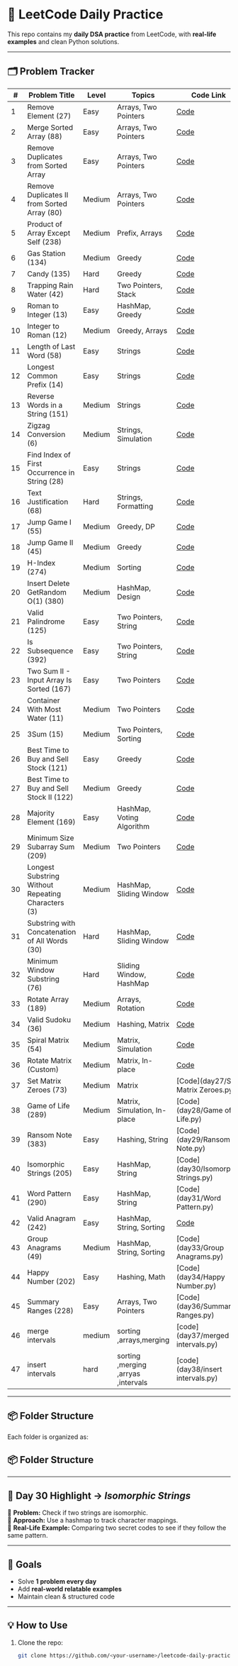 # 📘 LeetCode Daily Practice

This repo contains my **daily DSA practice** from LeetCode, with **real-life examples** and clean Python solutions.

---

## 🗂️ Problem Tracker
| #  | Problem Title                                          | Level  | Topics                        | Code Link                                               |
|----|--------------------------------------------------------|--------|-------------------------------|---------------------------------------------------------|
| 1  | Remove Element (27)                                    | Easy   | Arrays, Two Pointers          | [Code](day1/remove_element.py)                          |
| 2  | Merge Sorted Array (88)                                | Easy   | Arrays, Two Pointers          | [Code](day1/merge_sorted_array.py)                      |
| 3  | Remove Duplicates from Sorted Array                    | Easy   | Arrays, Two Pointers          | [Code](day2/remove_duplicates_sorted_array.py)          |
| 4  | Remove Duplicates II from Sorted Array (80)            | Medium | Arrays, Two Pointers          | [Code](day2/remove_duplicates_2.py)                     |
| 5  | Product of Array Except Self (238)                     | Medium | Prefix, Arrays                | [Code](day3/product_except_self.py)                     |
| 6  | Gas Station (134)                                      | Medium | Greedy                        | [Code](day3/gas_station.py)                             |
| 7  | Candy (135)                                            | Hard   | Greedy                        | [Code](day4/candy.py)                                   |
| 8  | Trapping Rain Water (42)                               | Hard   | Two Pointers, Stack           | [Code](day4/trapping_rain_water.py)                     |
| 9  | Roman to Integer (13)                                  | Easy   | HashMap, Greedy               | [Code](day5/roman_to_integer.py)                        |
| 10 | Integer to Roman (12)                                  | Medium | Greedy, Arrays                | [Code](day5/integer_to_roman.py)                        |
| 11 | Length of Last Word (58)                               | Easy   | Strings                       | [Code](day5/length_of_last_word.py)                     |
| 12 | Longest Common Prefix (14)                             | Easy   | Strings                       | [Code](day5/longest_common_prefix.py)                   |
| 13 | Reverse Words in a String (151)                        | Medium | Strings                       | [Code](day6/reverse_words.py)                           |
| 14 | Zigzag Conversion (6)                                  | Medium | Strings, Simulation           | [Code](day6/zigzag_conversion.py)                       |
| 15 | Find Index of First Occurrence in String (28)          | Easy   | Strings                       | [Code](day8/find_index_first_occurrence.py)             |
| 16 | Text Justification (68)                                | Hard   | Strings, Formatting           | [Code](day8/text_justification.py)                      |
| 17 | Jump Game I (55)                                       | Medium | Greedy, DP                    | [Code](day9/jump_game_1.py)                             |
| 18 | Jump Game II (45)                                      | Medium | Greedy                        | [Code](day9/jump_game_2.py)                             |
| 19 | H-Index (274)                                          | Medium | Sorting                       | [Code](day10/h_index.py)                                |
| 20 | Insert Delete GetRandom O(1) (380)                     | Medium | HashMap, Design               | [Code](day10/insert_delete_getrandom_o1.py)             |
| 21 | Valid Palindrome (125)                                 | Easy   | Two Pointers, String          | [Code](day11/valid_palindrome.py)                       |
| 22 | Is Subsequence (392)                                   | Easy   | Two Pointers, String          | [Code](day11/is_subsequence.py)                         |
| 23 | Two Sum II - Input Array Is Sorted (167)               | Easy   | Two Pointers                  | [Code](day12/two_sum_ii_sorted.py)                      |
| 24 | Container With Most Water (11)                         | Medium | Two Pointers                  | [Code](day12/container_with_most_water.py)              |
| 25 | 3Sum (15)                                              | Medium | Two Pointers, Sorting         | [Code](day13/three_sum.py)                              |
| 26 | Best Time to Buy and Sell Stock (121)                  | Easy   | Greedy                        | [Code](day14/best_time_to_buy_sell_stock.py)            |
| 27 | Best Time to Buy and Sell Stock II (122)               | Medium | Greedy                        | [Code](day14/best_time_to_buy_sell_stock_2.py)          |
| 28 | Majority Element (169)                                 | Easy   | HashMap, Voting Algorithm     | [Code](day15/majority_element.py)                       |
| 29 | Minimum Size Subarray Sum (209)                        | Medium | Two Pointers                  | [Code](day16/minimum_size_subarray_sum.py)              |
| 30 | Longest Substring Without Repeating Characters (3)     | Medium | HashMap, Sliding Window       | [Code](day17/longest_substring_without_repeating.py)    |
| 31 | Substring with Concatenation of All Words (30)         | Hard   | HashMap, Sliding Window       | [Code](day18/substring_with_concatenation.py)           |
| 32 | Minimum Window Substring (76)                          | Hard   | Sliding Window, HashMap       | [Code](day19/minimum_window_substring.py)               |
| 33 | Rotate Array (189)                                     | Medium | Arrays, Rotation              | [Code](day20/rotate_array.py)                           |
| 34 | Valid Sudoku (36)                                      | Medium | Hashing, Matrix               | [Code](day22/valid_sudoku.py)                           |
| 35 | Spiral Matrix (54)                                     | Medium | Matrix, Simulation            | [Code](day25/spiral_matrix.py)                          |
| 36 | Rotate Matrix (Custom)                                 | Medium | Matrix, In-place              | [Code](day26/rotate_matrix.py)                          |
| 37 | Set Matrix Zeroes (73)                                 | Medium | Matrix                        | [Code](day27/Set Matrix Zeroes.py)                      |
| 38 | Game of Life (289)                                     | Medium | Matrix, Simulation, In-place  | [Code](day28/Game of Life.py)                           |
| 39 | Ransom Note (383)                                      | Easy   | Hashing, String               | [Code](day29/Ransom Note.py)                            |
| 40 | Isomorphic Strings (205)                               | Easy   | HashMap, String               | [Code](day30/Isomorphic Strings.py)                     |
| 41 | Word Pattern (290)                                     | Easy   | HashMap, String               | [Code](day31/Word Pattern.py)                           |
| 42 | Valid Anagram (242)                                    | Easy   | HashMap, String, Sorting      | [Code](day32/valid_anagram.py)                          |
| 43 | Group Anagrams (49)                                    | Medium | HashMap, String, Sorting      | [Code](day33/Group Anagrams.py)                         |
| 44 | Happy Number (202)                                     | Easy   | Hashing, Math                 | [Code](day34/Happy Number.py)                          |
| 45 | Summary Ranges (228)                                  | Easy   | Arrays, Two Pointers           | [Code](day36/Summary Ranges.py)                        |
| 46 | merge intervals | medium|sorting ,arrays,merging |[code](day37/merged intervals.py)
|47|  insert intervals | hard | sorting ,merging ,arryas ,intervals | [code](day38/insert intervals.py)
---

## 📦 Folder Structure
Each folder is organized as:  


## 📦 Folder Structure


---

## 🌟 Day 30 Highlight → *Isomorphic Strings*  
🔹 **Problem:** Check if two strings are isomorphic.  
🔹 **Approach:** Use a hashmap to track character mappings.  
🔹 **Real-Life Example:** Comparing two secret codes to see if they follow the same pattern.  

---

## 🎯 Goals  
- Solve **1 problem every day**  
- Add **real-world relatable examples**  
- Maintain clean & structured code  

---

## 💡 How to Use  
1. Clone the repo:  
   ```bash
   git clone https://github.com/<your-username>/leetcode-daily-practice.git

